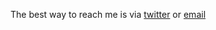 The best way to reach me is via [twitter](https://x.com/theoboldalex) or [email](mailto:theoboldalex@gmail.com)
